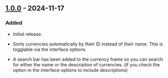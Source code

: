 ## [1.0.0](https://github.com/NintendoLink07/RepSearch/releases/tag/1.0.0) - 2024-11-17

### Added

- Initial release.

- Sorts currencies automatically by their ID instead of their name. This is togglable via the interface options.

- A search bar has been added to the currency frame so you can search for either the name or the description of currencies. (if you check the option in the interface options to include descriptions)